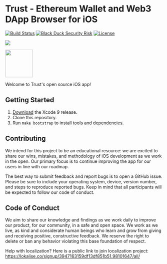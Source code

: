 # Trust - Ethereum Wallet and Web3 DApp Browser for iOS

[![Build Status](https://travis-ci.org/TrustWallet/trust-wallet-ios.svg?branch=master)](https://travis-ci.org/TrustWallet/trust-wallet-ios)
[![Black Duck Security Risk](https://copilot.blackducksoftware.com/github/repos/TrustWallet/trust-wallet-ios/branches/master/badge-risk.svg)](https://copilot.blackducksoftware.com/github/repos/TrustWallet/trust-wallet-ios/branches/master)
[![License](https://img.shields.io/badge/license-GPL3-green.svg?style=flat)](https://github.com/fastlane/fastlane/blob/master/LICENSE)

[<img src="https://raw.githubusercontent.com/TrustWallet/trust-wallet-ios/master/resources/iphone_cover.png">](https://itunes.apple.com/us/app/trust-ethereum-wallet/id1288339409)

[<img src=resources/app-store-badge.png height="88">](https://itunes.apple.com/us/app/trust-ethereum-wallet/id1288339409)

Welcome to Trust's open source iOS app!

## Getting Started

1. [Download](https://developer.apple.com/xcode/download/) the Xcode 9 release.
1. Clone this repository.
1. Run `make bootstrap` to install tools and dependencies.

## Contributing

We intend for this project to be an educational resource: we are excited to
share our wins, mistakes, and methodology of iOS development as we work
in the open. Our primary focus is to continue improving the app for our users in
line with our roadmap.

The best way to submit feedback and report bugs is to open a GitHub issue.
Please be sure to include your operating system, device, version number, and
steps to reproduce reported bugs. Keep in mind that all participants will be
expected to follow our code of conduct.

## Code of Conduct

We aim to share our knowledge and findings as we work daily to improve our
product, for our community, in a safe and open space. We work as we live, as
kind and considerate human beings who learn and grow from giving and receiving
positive, constructive feedback. We reserve the right to delete or ban any
behavior violating this base foundation of respect.

Help with localization?
Here is a public link to join localization project: https://lokalise.co/signup/3947163159df13df851b51.98101647/all/

